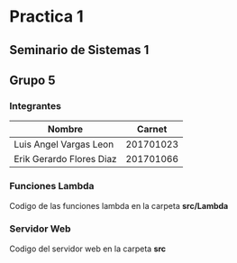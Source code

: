 # Practica 1
## Seminario de Sistemas 1
## Grupo 5

### Integrantes
|Nombre|Carnet  |
|--|--|
|Luis Angel Vargas Leon|201701023|
|Erik Gerardo Flores Diaz|201701066|

### Funciones Lambda
Codigo de las funciones lambda en la carpeta **src/Lambda**

### Servidor Web
Codigo del servidor web en la carpeta **src**